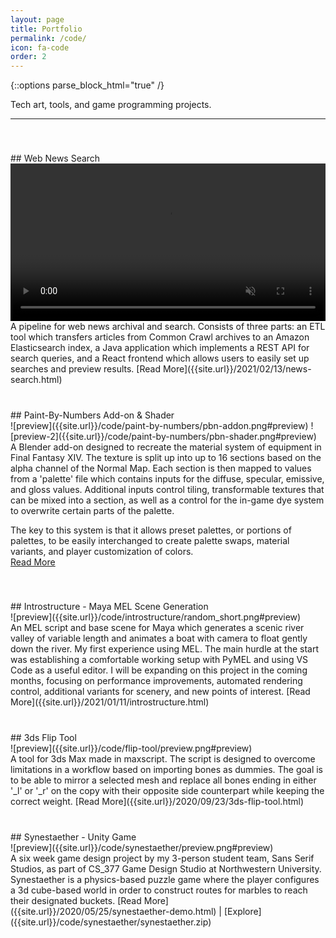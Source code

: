 ```yaml
---
layout: page
title: Portfolio
permalink: /code/
icon: fa-code
order: 2
---
```


<style>img[src*="#preview"]{width:100%;display:block}div.entry{display:inline-block;padding-top:40px}</style>
<style>video{width:100%;display:block}div.entry{display:inline-block;padding-top:40px}</style>
{::options parse_block_html="true" /}

Tech art, tools, and game programming projects.  

---
<div class="entry">
## Web News Search
<div class="row">
<div class="6u 12u$(mobile)">
<video autoplay muted loop>
    <source src="{{site.url}}/code/news-search/news-search.mp4" type="video/mp4">
</video>
</div>
<div class="6u 12u$(mobile)">
A pipeline for web news archival and search. Consists of three parts: an ETL tool which transfers articles from Common Crawl archives to an Amazon Elasticsearch index, a Java application which implements a REST API for search queries, and a React frontend which allows users to easily set up searches and preview results.  
[Read More]({{site.url}}/2021/02/13/news-search.html)
</div>
</div>
</div>

<div class="entry">
## Paint-By-Numbers Add-on & Shader
<div class="row">
<div class="6u 12u$(mobile)">
![preview]({{site.url}}/code/paint-by-numbers/pbn-addon.png#preview)  
![preview-2]({{site.url}}/code/paint-by-numbers/pbn-shader.png#preview)
</div>
<div class="6u 12u$(mobile)">
A Blender add-on designed to recreate the material system of equipment in Final Fantasy XIV. The texture is split up into up to 16 sections based on the alpha channel of the Normal Map. Each section is then mapped to values from a 'palette' file which contains inputs for the diffuse, specular, emissive, and gloss values. Additional inputs control tiling, transformable textures that can be mixed into a section, as well as a control for the in-game dye system to overwrite certain parts of the palette. 

The key to this system is that it allows preset palettes, or portions of palettes, to be easily interchanged to create palette swaps, material variants, and player customization of colors.  
[Read More]({{site.url}}/2020/09/27/paint-by-numbers.html)
</div>
</div>
</div>

<div class="entry">
## Introstructure - Maya MEL Scene Generation
<div class="row">
<div class="6u 12u$(mobile)">
![preview]({{site.url}}/code/introstructure/random_short.png#preview)  
</div>
<div class="6u 12u$(mobile)">
An MEL script and base scene for Maya which generates a scenic river valley of variable length and animates a boat with camera to float gently down the river. My first experience using MEL. The main hurdle at the start was establishing a comfortable working setup with PyMEL and using VS Code as a useful editor. I will be expanding on this project in the coming months, focusing on performance improvements, automated rendering control, additional variants for scenery, and new points of interest.  
[Read More]({{site.url}}/2021/01/11/introstructure.html)
</div>
</div>
</div>

<div class="entry">
## 3ds Flip Tool  
<div class="row">
<div class="6u 12u$(mobile)">
![preview]({{site.url}}/code/flip-tool/preview.png#preview)
</div>
<div class="6u 12u$(mobile)">
A tool for 3ds Max made in maxscript. The script is designed to overcome limitations in a workflow based on importing bones as dummies. The goal is to be able to mirror a selected mesh and replace all bones ending in either '_l' or '_r' on the copy with their opposite side counterpart while keeping the correct weight.  
[Read More]({{site.url}}/2020/09/23/3ds-flip-tool.html)
</div>
</div>
</div>

<div class="entry">
## Synestaether - Unity Game  
<div class="row">
<div class="6u 12u$(mobile)">
![preview]({{site.url}}/code/synestaether/preview.png#preview)
</div>
<div class="6u 12u$(mobile)">
A six week game design project by my 3-person student team, Sans Serif Studios, as part of CS_377 Game Design Studio at Northwestern University. Synestaether is a physics-based puzzle game where the player configures a 3d cube-based world in order to construct routes for marbles to reach their designated buckets.  
[Read More]({{site.url}}/2020/05/25/synestaether-demo.html) | [Explore]({{site.url}}/code/synestaether/synestaether.zip)
</div>
</div>
</div>

<!-- <div class="entry">
## title
<div class="row">
<div class="6u 12u$(mobile)">
![preview]({{site.url}}/path-to-image#preview)  
</div>
<div class="6u 12u$(mobile)">
Description  
[Read More]({{site.url}}/path-to-blog)
</div>
</div>
</div> -->